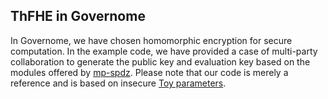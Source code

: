 ## ThFHE in Governome

In Governome, we have chosen homomorphic encryption for secure computation. In the example code, we have provided a case of multi-party collaboration to generate the public key and evaluation key based on the modules offered by [mp-spdz](https://github.com/data61/MP-SPDZ). Please note that our code is merely a reference and is based on insecure [Toy parameters](https://github.com/HKU-BAL/Governome/blob/main/auxiliary/tfhe.go#L11).
